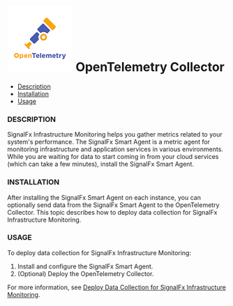 # ![](./img/integration_opentelemetry.png) OpenTelemetry Collector

- [Description](#description)
- [Installation](#installation)
- [Usage](#usage)

### DESCRIPTION

SignalFx Infrastructure Monitoring helps you gather metrics related to your system's performance. The SignalFx Smart Agent is a metric agent for monitoring infrastructure and application services in various environments. While you are waiting for data to start coming in from your cloud services (which can take a few minutes), install the SignalFx Smart Agent.

### INSTALLATION

After installing the SignalFx Smart Agent on each instance, you can optionally send data from the SignalFx Smart Agent to the OpenTelemetry Collector. This topic describes how to deploy data collection for SignalFx Infrastructure Monitoring.

### USAGE

To deploy data collection for SignalFx Infrastructure Monitoring:

1. Install and configure the SignalFx Smart Agent.
2. (Optional) Deploy the OpenTelemetry Collector.

For more information, see [Deploy Data Collection for SignalFx Infrastructure Monitoring](https://quickdraw.splunk.com/redirect/?product=Observability&location=learnmore.otel.imm&version=current).
